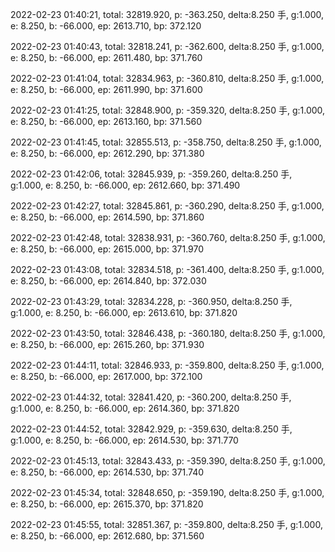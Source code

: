 2022-02-23 01:40:21, total: 32819.920, p: -363.250, delta:8.250 手, g:1.000, e: 8.250, b: -66.000, ep: 2613.710, bp: 372.120

2022-02-23 01:40:43, total: 32818.241, p: -362.600, delta:8.250 手, g:1.000, e: 8.250, b: -66.000, ep: 2611.480, bp: 371.760

2022-02-23 01:41:04, total: 32834.963, p: -360.810, delta:8.250 手, g:1.000, e: 8.250, b: -66.000, ep: 2611.990, bp: 371.600

2022-02-23 01:41:25, total: 32848.900, p: -359.320, delta:8.250 手, g:1.000, e: 8.250, b: -66.000, ep: 2613.160, bp: 371.560

2022-02-23 01:41:45, total: 32855.513, p: -358.750, delta:8.250 手, g:1.000, e: 8.250, b: -66.000, ep: 2612.290, bp: 371.380

2022-02-23 01:42:06, total: 32845.939, p: -359.260, delta:8.250 手, g:1.000, e: 8.250, b: -66.000, ep: 2612.660, bp: 371.490

2022-02-23 01:42:27, total: 32845.861, p: -360.290, delta:8.250 手, g:1.000, e: 8.250, b: -66.000, ep: 2614.590, bp: 371.860

2022-02-23 01:42:48, total: 32838.931, p: -360.760, delta:8.250 手, g:1.000, e: 8.250, b: -66.000, ep: 2615.000, bp: 371.970

2022-02-23 01:43:08, total: 32834.518, p: -361.400, delta:8.250 手, g:1.000, e: 8.250, b: -66.000, ep: 2614.840, bp: 372.030

2022-02-23 01:43:29, total: 32834.228, p: -360.950, delta:8.250 手, g:1.000, e: 8.250, b: -66.000, ep: 2613.610, bp: 371.820

2022-02-23 01:43:50, total: 32846.438, p: -360.180, delta:8.250 手, g:1.000, e: 8.250, b: -66.000, ep: 2615.260, bp: 371.930

2022-02-23 01:44:11, total: 32846.933, p: -359.800, delta:8.250 手, g:1.000, e: 8.250, b: -66.000, ep: 2617.000, bp: 372.100

2022-02-23 01:44:32, total: 32841.420, p: -360.200, delta:8.250 手, g:1.000, e: 8.250, b: -66.000, ep: 2614.360, bp: 371.820

2022-02-23 01:44:52, total: 32842.929, p: -359.630, delta:8.250 手, g:1.000, e: 8.250, b: -66.000, ep: 2614.530, bp: 371.770

2022-02-23 01:45:13, total: 32843.433, p: -359.390, delta:8.250 手, g:1.000, e: 8.250, b: -66.000, ep: 2614.530, bp: 371.740

2022-02-23 01:45:34, total: 32848.650, p: -359.190, delta:8.250 手, g:1.000, e: 8.250, b: -66.000, ep: 2615.370, bp: 371.820

2022-02-23 01:45:55, total: 32851.367, p: -359.800, delta:8.250 手, g:1.000, e: 8.250, b: -66.000, ep: 2612.680, bp: 371.560